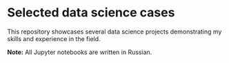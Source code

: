 # Selected data science cases
This repository showcases several data science projects demonstrating my skills and experience in the field. 

**Note:** All Jupyter notebooks are written in Russian.
